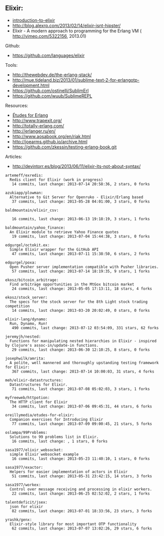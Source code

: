 ## Elixir:
- [introduction-to-elixir](http://alanpeabody.com/presentations/introduction-to-elixir/)
- http://blog.alexrp.com/2013/02/14/elixir-isnt-hipster/
- Elixir - A modern approach to programming for the Erlang VM ( http://vimeo.com/5322156, 2013.01)

Github:
  - https://github.com/languages/elixir


Tools:
  - http://thewebdev.de/the-erlang-stack/
  - http://mue.tideland.biz/2013/01/sublime-text-2-for-erlangotp-development.html
  - https://github.com/ostinelli/SublimErl
  - https://github.com/wuub/SublimeREPL

Resources:
  - [Études for Erlang](http://chimera.labs.oreilly.com/books/1234000000726/index.html)
  - http://www.trapexit.org/
  - http://totally-erlang.com/
  - http://erlanger.ru/en/
  - http://www.aosabook.org/en/riak.html
  - http://joearms.github.io/archive.html
  - https://github.com/zkessin/testing-erlang-book.git


Articles:
  - http://devintorr.es/blog/2013/06/11/elixir-its-not-about-syntax/

<!-- PROJECTS_LIST_START -->
    artemeff/exredis:
      Redis client for Elixir (work in progress)
       14 commits, last change: 2013-07-14 20:58:36, 2 stars, 0 forks

    azukiapp/plowman:
      Alternative to Git Server for Openruko - Elixir/Erlang based
       37 commits, last change: 2013-05-28 04:01:00, 3 stars, 0 forks

    baldmountain/elixir_csv:

       16 commits, last change: 2013-06-13 19:18:19, 3 stars, 1 forks

    baldmountain/yahoo_finance:
      An Elixir module to retrieve Yahoo Finance quotes
       19 commits, last change: 2013-07-04 15:44:38, 3 stars, 0 forks

    edgurgel/octokit.ex:
      Simple Elixir wrapper for the GitHub API
       47 commits, last change: 2013-07-11 15:38:50, 6 stars, 2 forks

    edgurgel/poxa:
      Open Pusher server implementation compatible with Pusher libraries.
       57 commits, last change: 2013-07-14 18:19:35, 9 stars, 1 forks

    ekosz/bitcoin_arbitrage:
      Find arbitrage opportunities in the MtGox bitcoin market
       24 commits, last change: 2013-05-05 17:13:11, 18 stars, 4 forks

    ekosz/stock_server:
      The specs for the stock server for the 8th Light stock trading competition
       14 commits, last change: 2013-03-20 20:02:49, 0 stars, 0 forks

    elixir-lang/dynamo:
      Run, Dynamo, Run!
       490 commits, last change: 2013-07-12 03:54:09, 331 stars, 62 forks

    jeremyjh/nested:
      Functions for manipulating nested hierarchies in Elixir - inspired by Clojure's assoc-in/update-in functions.
       29 commits, last change: 2013-06-30 12:10:25, 8 stars, 0 forks

    josephwilk/amrita:
      A polite, well mannered and thoroughly upstanding testing framework for Elixir:
       367 commits, last change: 2013-07-14 10:00:03, 31 stars, 4 forks

    meh/elixir-datastructures:
      Datastructures for Elixir.
       71 commits, last change: 2013-07-08 05:02:03, 3 stars, 1 forks

    myfreeweb/httpotion:
      The HTTP client for Elixir
       34 commits, last change: 2013-07-06 09:45:31, 44 stars, 6 forks

    oreillymedia/etudes-for-elixir:
      Companion exercises for Introducing Elixir
       77 commits, last change: 2013-07-09 09:00:45, 21 stars, 5 forks

    oslampa/99Problems:
      Solutions to 99 problems list in Elixir.
       16 commits, last change: , 1 stars, 0 forks

    sasa1977/elixir_websocket:
      simple Elixir websocket example
       16 commits, last change: 2013-05-23 11:40:10, 1 stars, 0 forks

    sasa1977/exactor:
      Helpers for easier implementation of actors in Elixir
       51 commits, last change: 2013-05-31 23:42:15, 14 stars, 3 forks

    sasa1977/workex:
      Control over message receiving and processing in elixir workers.
       22 commits, last change: 2013-06-25 02:52:02, 2 stars, 1 forks

    talentdeficit/jsex:
      json for elixir
       82 commits, last change: 2013-07-01 18:33:56, 23 stars, 3 forks

    yrashk/genx:
      Elixir-style library for most important OTP functionality
       62 commits, last change: 2013-07-07 13:02:26, 29 stars, 6 forks
<!-- PROJECTS_LIST_END -->
